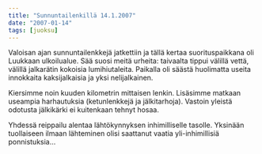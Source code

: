 ```yaml
---
title: "Sunnuntailenkillä 14.1.2007"
date: "2007-01-14"
tags: [juoksu]
---
```


Valoisan ajan sunnuntailenkkejä jatkettiin ja tällä kertaa
suorituspaikkana oli Luukkaan ulkoilualue. Sää suosi meitä urheita:
taivaalta tippui välillä vettä, välillä jalkarätin kokoisia
lumihiutaleita. Paikalla oli säästä huolimatta useita innokkaita
kaksijalkaisia ja yksi nelijalkainen.

Kiersimme noin kuuden kilometrin mittaisen lenkin. Lisäsimme matkaan
useampia harhautuksia (ketunlenkkejä ja jälkitarhoja). Vastoin yleistä
odotusta jälkikärki ei kuitenkaan tehnyt hosaa.

Yhdessä reippailu alentaa lähtökynnyksen inhimilliselle tasolle.
Yksinään tuollaiseen ilmaan lähteminen olisi saattanut vaatia
yli-inhimillisiä ponnistuksia…
